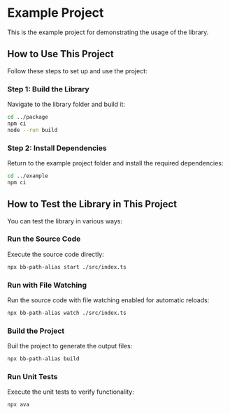 # Example Project
This is the example project for demonstrating the usage of the library.

## How to Use This Project
Follow these steps to set up and use the project:

### Step 1: Build the Library
Navigate to the library folder and build it:

```bash
cd ../package
npm ci
node --run build
```

### Step 2: Install Dependencies
Return to the example project folder and install the required dependencies:
```bash
cd ../example
npm ci
```

## How to Test the Library in This Project
You can test the library in various ways:

### Run the Source Code
Execute the source code directly:
```bash
npx bb-path-alias start ./src/index.ts
```

### Run with File Watching
Run the source code with file watching enabled for automatic reloads:
```bash
npx bb-path-alias watch ./src/index.ts
```

### Build the Project
Buil the project to generate the output files:
```bash
npx bb-path-alias build
```

### Run Unit Tests
Execute the unit tests to verify functionality:
```bash
npx ava
```